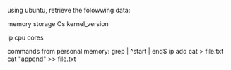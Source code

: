 using ubuntu, retrieve the folowwing data:

memory
storage
Os
kernel_version

ip
cpu
cores

commands from personal memory:
grep | ^start | end$
ip add
cat > file.txt
cat "append" >> file.txt
